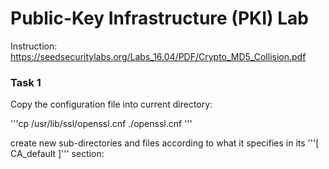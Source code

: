 # Public-Key Infrastructure (PKI) Lab
Instruction: https://seedsecuritylabs.org/Labs_16.04/PDF/Crypto_MD5_Collision.pdf

### Task 1

Copy the configuration file into current directory:

'''cp /usr/lib/ssl/openssl.cnf ./openssl.cnf '''

create new sub-directories and files according to what it specifies in its '''[ CA_default ]''' section:
